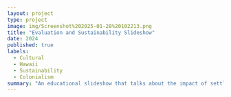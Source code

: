 ```yaml
---
layout: project
type: project
image: img/Screenshot%202025-01-28%20102213.png
title: "Evaluation and Sustainability Slideshow"
date: 2024
published: true
labels:
  - Cultural
  - Hawaii
  - Sustainability
  - Colonialism
summary: "An educational slideshow that talks about the impact of settler colonialism and it's effect on the modern landscape of Hawai'i made for ES 381"
---
```



